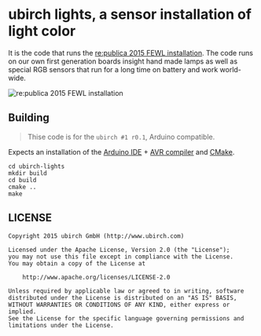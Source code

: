 # ubirch lights, a sensor installation of light color

It is the code that runs the [re:publica 2015 FEWL installation](https://www.facebook.com/findingeuropewithlights/). The
code runs on our own first generation boards insight hand made lamps as well as special RGB sensors
that run for a long time on battery and work world-wide.

![re:publica 2015 FEWL installation](https://scontent.ftxl1-1.fna.fbcdn.net/hphotos-xlt1/t31.0-8/11127043_928053903912202_2710786841221231166_o.jpg)

## Building

> Thise code is for the ```ubirch #1 r0.1```, Arduino compatible.

Expects an installation of the [Arduino IDE](https://www.arduino.cc/) + [AVR compiler](https://github.com/osx-cross/homebrew-avr/)
and [CMake](https://cmake.org/).

```
cd ubirch-lights
mkdir build
cd build
cmake ..
make
```

## LICENSE

    Copyright 2015 ubirch GmbH (http://www.ubirch.com)

    Licensed under the Apache License, Version 2.0 (the "License");
    you may not use this file except in compliance with the License.
    You may obtain a copy of the License at

        http://www.apache.org/licenses/LICENSE-2.0

    Unless required by applicable law or agreed to in writing, software
    distributed under the License is distributed on an "AS IS" BASIS,
    WITHOUT WARRANTIES OR CONDITIONS OF ANY KIND, either express or implied.
    See the License for the specific language governing permissions and
    limitations under the License.
